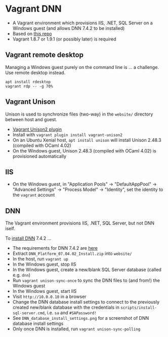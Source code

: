 # Vagrant DNN

* A Vagrant environment which provisions IIS, .NET, SQL Server on a Windows guest (and allows DNN 7.4.2 to be installed)
* Based on [this repo](https://github.com/kwilson/vagrant-octopus)
* Vagrant 1.8.7 or 1.9.1 (or possibly later) is required

## Vagrant remote desktop

Managing a Windows guest purely on the command line is ... a challenge.
Use remote desktop instead.

    apt install rdesktop
    vagrant rdp -- -g 70%

## Vagrant Unison

Unison is used to synchronize files (two-way) in the `website/` directory between host and guest.

* [Vagrant Unison2 plugin](https://github.com/dcosson/vagrant-unison2)
* Install with `vagrant plugin install vagrant-unison2`
* On an Ubuntu Xenial host, `apt install unison` will install Unison 2.48.3 (compiled with OCaml 4.02)
* On the Windows guest, Unison 2.48.3 (compiled with OCaml 4.02) is provisioned automatically

## IIS

* On the Windows guest, in "Application Pools" -> "DefaultAppPool" -> "Advanced Settings" -> "Process Model" -> "Identity", set the identity to the `vagrant` account

## DNN

The Vagrant environment provisions IIS, .NET, SQL Server, but not DNN iself.

To [install DNN](http://www.dnnsoftware.com/wiki/how-to-install-dotnetnuke) 7.4.2 ...

* The requirements for DNN 7.4.2 are [here](http://www.dnnsoftware.com/platform/start/install#2047)
* Extract `DNN_Platform_07.04.02_Install.zip` into `website/`
* In the host, run `vagrant up`
* In the Windows guest, stop IIS
* In the Windows guest, create a new/blank SQL Server database (called e.g. `dnn`)
* Run `vagrant unison-sync-once` to sync the DNN files to (and from!) the Windows guest
* In the Windows guest, start IIS
* Visit `http://10.0.0.10` in a browser
* Change the DNN database install settings to connect to the previously created new/blank database with the credentials in `scripts/install-sql-server.cmd`, i.e. `sa` and `#SAPassword!`
* See `DNN_database_install_settings.png` for a screenshot of DNN database install settings
* Only once DNN is installed, run `vagrant unison-sync-polling`
